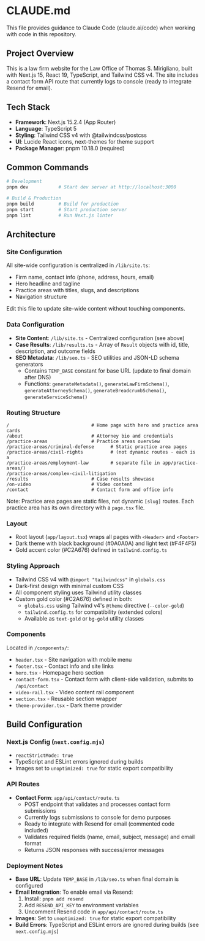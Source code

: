 # CLAUDE.md

This file provides guidance to Claude Code (claude.ai/code) when working with code in this repository.

## Project Overview

This is a law firm website for the Law Office of Thomas S. Mirigliano, built with Next.js 15, React 19, TypeScript, and Tailwind CSS v4. The site includes a contact form API route that currently logs to console (ready to integrate Resend for email).

## Tech Stack

- **Framework**: Next.js 15.2.4 (App Router)
- **Language**: TypeScript 5
- **Styling**: Tailwind CSS v4 with @tailwindcss/postcss
- **UI**: Lucide React icons, next-themes for theme support
- **Package Manager**: pnpm 10.18.0 (required)

## Common Commands

```bash
# Development
pnpm dev           # Start dev server at http://localhost:3000

# Build & Production
pnpm build         # Build for production
pnpm start         # Start production server
pnpm lint          # Run Next.js linter
```

## Architecture

### Site Configuration

All site-wide configuration is centralized in `/lib/site.ts`:
- Firm name, contact info (phone, address, hours, email)
- Hero headline and tagline
- Practice areas with titles, slugs, and descriptions
- Navigation structure

Edit this file to update site-wide content without touching components.

### Data Configuration

- **Site Content**: `/lib/site.ts` - Centralized configuration (see above)
- **Case Results**: `/lib/results.ts` - Array of `Result` objects with id, title, description, and outcome fields
- **SEO Metadata**: `/lib/seo.ts` - SEO utilities and JSON-LD schema generators
  - Contains `TEMP_BASE` constant for base URL (update to final domain after DNS)
  - Functions: `generateMetadata()`, `generateLawFirmSchema()`, `generateAttorneySchema()`, `generateBreadcrumbSchema()`, `generateServiceSchema()`

### Routing Structure

```
/                              # Home page with hero and practice area cards
/about                         # Attorney bio and credentials
/practice-areas                # Practice areas overview
/practice-areas/criminal-defense      # Static practice area pages
/practice-areas/civil-rights          # (not dynamic routes - each is a
/practice-areas/employment-law        # separate file in app/practice-areas/)
/practice-areas/complex-civil-litigation
/results                       # Case results showcase
/on-video                      # Video content
/contact                       # Contact form and office info
```

Note: Practice area pages are static files, not dynamic `[slug]` routes. Each practice area has its own directory with a `page.tsx` file.

### Layout

- Root layout (`app/layout.tsx`) wraps all pages with `<Header>` and `<Footer>`
- Dark theme with black background (#0A0A0A) and light text (#F4F4F5)
- Gold accent color (#C2A676) defined in `tailwind.config.ts`

### Styling Approach

- Tailwind CSS v4 with `@import "tailwindcss"` in `globals.css`
- Dark-first design with minimal custom CSS
- All component styling uses Tailwind utility classes
- Custom gold color (#C2A676) defined in both:
  - `globals.css` using Tailwind v4's `@theme` directive (`--color-gold`)
  - `tailwind.config.ts` for compatibility (extended colors)
  - Available as `text-gold` or `bg-gold` utility classes

### Components

Located in `/components/`:
- `header.tsx` - Site navigation with mobile menu
- `footer.tsx` - Contact info and site links
- `hero.tsx` - Homepage hero section
- `contact-form.tsx` - Contact form with client-side validation, submits to `/api/contact`
- `video-rail.tsx` - Video content rail component
- `section.tsx` - Reusable section wrapper
- `theme-provider.tsx` - Dark theme provider

## Build Configuration

### Next.js Config (`next.config.mjs`)

- `reactStrictMode: true`
- TypeScript and ESLint errors ignored during builds
- Images set to `unoptimized: true` for static export compatibility

### API Routes

- **Contact Form**: `app/api/contact/route.ts`
  - POST endpoint that validates and processes contact form submissions
  - Currently logs submissions to console for demo purposes
  - Ready to integrate with Resend for email (commented code included)
  - Validates required fields (name, email, subject, message) and email format
  - Returns JSON responses with success/error messages

### Deployment Notes

- **Base URL**: Update `TEMP_BASE` in `/lib/seo.ts` when final domain is configured
- **Email Integration**: To enable email via Resend:
  1. Install: `pnpm add resend`
  2. Add `RESEND_API_KEY` to environment variables
  3. Uncomment Resend code in `app/api/contact/route.ts`
- **Images**: Set to `unoptimized: true` for static export compatibility
- **Build Errors**: TypeScript and ESLint errors are ignored during builds (see `next.config.mjs`)
